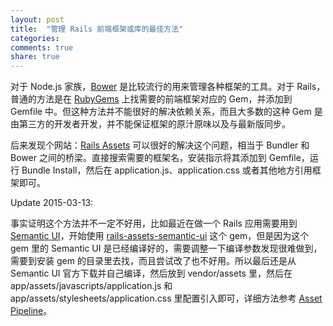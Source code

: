 ```yaml
---
layout: post
title:  "管理 Rails 前端框架或库的最佳方法"
categories:
comments: true
share: true
---
```


对于 Node.js 家族，[Bower](http://bower.io/) 是比较流行的用来管理各种框架的工具。对于
Rails，普通的方法是在 [RubyGems](https://rubygems.org/) 上找需要的前端框架对应的
Gem，并添加到 Gemfile 中。但这种方法并不能很好的解决依赖关系，而且大多数的这种 Gem
是由第三方的开发者开发，并不能保证框架的原汁原味以及与最新版同步。

后来发现个网站：[Rails Assets](https://rails-assets.org/) 可以很好的解决这个问题，相当于
Bundler 和 Bower 之间的桥梁。直接搜索需要的框架名，安装指示将其添加到 Gemfile，运行 Bundle
Install，然后在 application.js、application.css 或者其他地方引用框架即可。

Update 2015-03-13:

事实证明这个方法并不一定不好用，比如最近在做一个 Rails 应用需要用到
[Semantic UI](http://semantic-ui.com/)，开始使用 [rails-assets-semantic-ui](https://rails-assets.org/) 这个
gem，但是因为这个 gem 里的 Semantic UI 是已经编译好的，需要调整一下编译参数发现很难做到，需要到安装
gem 的目录里去找，而且尝试改了也不好用。所以最后还是从 Semantic UI 官方下载并自己编译，然后放到
vendor/assets 里，然后在 app/assets/javascripts/application.js 和
app/assets/stylesheets/application.css 里配置引入即可，详细方法参考 [Asset Pipeline](http://guides.rubyonrails.org/asset_pipeline.html)。
